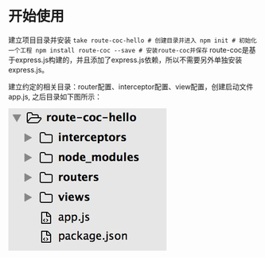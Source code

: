 # 开始使用
建立项目目录并安装
`
take route-coc-hello # 创建目录并进入
npm init # 初始化一个工程
npm install route-coc --save # 安装route-coc并保存
`
route-coc是基于express.js构建的，并且添加了express.js依赖，所以不需要另外单独安装express.js。

建立约定的相关目录：router配置、interceptor配置、view配置，创建启动文件app.js, 之后目录如下图所示：

![项目目录](project-dir.png)